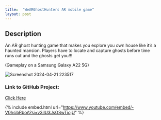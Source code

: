 ```yaml
---
title:  "WeARGhostHunters AR mobile game"
layout: post
---
```


## Description

An AR ghost hunting game that makes you explore you own house like it’s a haunted mansion.​ Players have to locate and capture ghosts before time runs out and the ghosts get you!!!

(Gameplay on a Samsung Galaxy A22 5G)

![Screenshot 2024-04-21 223517](https://github.com/OnlyRyNMC/OnlyRyNMC.github.io/assets/147284195/6d7726f4-9cca-4766-a532-d014f3cfd353)

### Link to GitHub Project:
[Click Here](https://github.com/OnlyRyNMC/WeARGhostHunters)

{% include embed.html url="https://www.youtube.com/embed/-V0hsibRboA?si=y3iIU3JsGSwTiojU" %}
